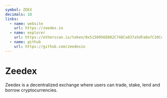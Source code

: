 ```yaml
---
symbol: ZDEX
decimals: 18
links:
  - name: website
    url: https://zeedex.io
  - name: explorer
    url: https://etherscan.io/token/0x5150956E082C748Ca837a5dFa0a7C10CA4697f9c
  - name: github
    url: https://github.com/zeedexio
---
```


# Zeedex

Zeedex is a decentralized exchange where users can trade, stake, lend and borrow cryptocurrencies.
